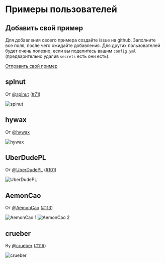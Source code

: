 # Примеры пользователей

## Добавить свой пример

Для добавления своего примера создайте issue на github. Заполните все поля, после чего ожидайте добавления.
Для других пользователей будет очень полезно, если вы поделитесь вашим `config.yml` (предварительно удалив `secrets` есть они есть).

[Отправить свой пример](https://github.com/hywax/mafl/issues/new?assignees=&labels=showcase&projects=&template=showcase.yml&title=%5BSHOWCASE%5D+%3Ctitle%3E)

## splnut

От [@splnut](https://github.com/splnut) ([#71](https://github.com/hywax/mafl/issues/71))

![splnut](../../static/showcase/splnut.png)

## hywax

От [@hywax](https://github.com/hywax)

![hywax](../../static/showcase/hywax.png)

## UberDudePL

От [@UberDudePL](https://github.com/UberDudePL) ([#101](https://github.com/hywax/mafl/issues/101))

![UberDudePL](../../static/showcase/uberdudepl.png)

## AemonCao

От [@AemonCao](https://github.com/AemonCao) ([#113](https://github.com/hywax/mafl/issues/113))

![AemonCao 1](../../static/showcase/aemon-cao-1.png)
![AemonCao 2](../../static/showcase/aemon-cao-2.png)

## crueber

By [@crueber](https://github.com/crueber) ([#116](https://github.com/hywax/mafl/issues/116))

![crueber](../../static/showcase/crueber.png)
